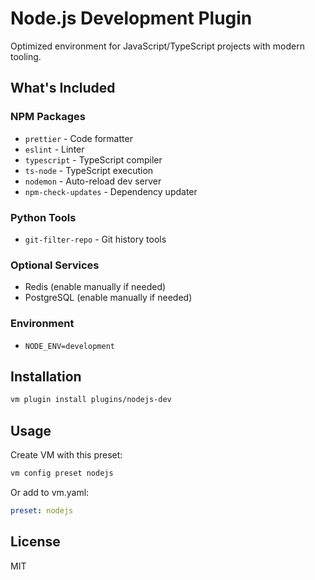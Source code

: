 # Node.js Development Plugin

Optimized environment for JavaScript/TypeScript projects with modern tooling.

## What's Included

### NPM Packages
- `prettier` - Code formatter
- `eslint` - Linter
- `typescript` - TypeScript compiler
- `ts-node` - TypeScript execution
- `nodemon` - Auto-reload dev server
- `npm-check-updates` - Dependency updater

### Python Tools
- `git-filter-repo` - Git history tools

### Optional Services
- Redis (enable manually if needed)
- PostgreSQL (enable manually if needed)

### Environment
- `NODE_ENV=development`

## Installation

```bash
vm plugin install plugins/nodejs-dev
```

## Usage

Create VM with this preset:

```bash
vm config preset nodejs
```

Or add to vm.yaml:

```yaml
preset: nodejs
```

## License

MIT